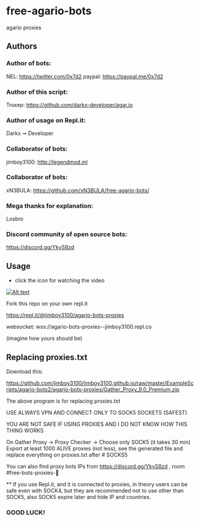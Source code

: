 # free-agario-bots

agario proxies

## Authors

### Author of bots:
NEL: https://twitter.com/0x7d2 paypal: https://paypal.me/0x7d2

### Author of this script:
Troxep: https://github.com/darkx-developer/agar.io

### Author of usage on Repl.it:
Darkx ➙ Developer

### Collaborator of bots:
jimboy3100: http://legendmod.ml

### Collaborator of bots:
xN3BULA: https://github.com/xN3BULA/free-agario-bots/

### Mega thanks for explanation:
Losbro

### Discord community of open source bots:

https://discord.gg/YkyS8zd

## Usage

* click the icon for watching the video

[![Alt text](https://img.youtube.com/vi/k4PfQNZqEUs/0.jpg)](https://www.youtube.com/watch?v=k4PfQNZqEUs)

Fork this repo on your own repl.it

https://repl.it/@jimboy3100/agario-bots-proxies

websocket: wss://agario-bots-proxies--jimboy3100.repl.co

(imagine how yours should be)

## Replacing proxies.txt
Download this:

https://github.com/jimboy3100/jimboy3100.github.io/raw/master/ExampleScripts/agario-bots2/agario-bots-proxies/Gather_Proxy_9.0_Premium.zip

The above program is for replacing proxies.txt

USE ALWAYS VPN AND CONNECT ONLY TO SOCK5 SOCKETS (SAFEST)

YOU ARE NOT SAFE IF USING PROXIES AND I DO NOT KNOW HOW THIS THING WORKS

On Gather Proxy -> Proxy Checker -> Choose only SOCK5 (it takes 30 min)
Export at least 1000 ALIVE proxies (not less), see the generated file and replace everything on proxies.txt after # SOCKS5

You can also find proxy bots IPs from https://discord.gg/YkyS8zd , room #free-bots-proxies-🔨

** If you use Repl.it, and it is connected to proxies, in theory users can be safe even with SOCK4, but they are recommended not to use other than SOCK5, also SOCK5 expire later and hide IP and countries.

### GOOD LUCK!
